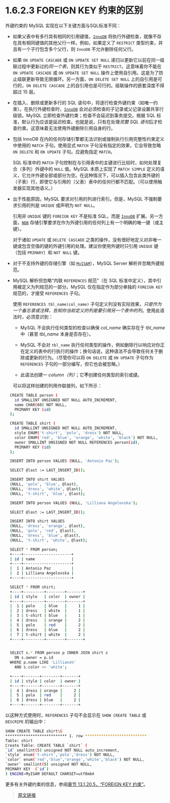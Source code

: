 # 1.6.2.3 FOREIGN KEY 约束的区别

外键约束的 MySQL 实现在以下关键方面与SQL标准不同：

- 如果父表中有多行具有相同的引用键值，[`InnoDB`](/15/innodb-storage-engine.html) 将执行外键检查，就像不存在具有相同键值的其他父行一样。例如，如果定义了 `RESTRICT` 类型约束，并且有一个子行包含多个父行，则 `InnoDB` 不允许删除任何父行。

- 如果 `ON UPDATE CASCADE` 或 `ON UPDATE SET NULL` 递归以更新它以前在同一级联过程中更新过的*同一个表*，则其行为类似于 `RESTRICT`。这意味着你不能在 `ON UPDATE CASCADE` 或 `ON UPDATE SET NULL` 操作上使用自引用。这是为了防止级联更新导致无限循环。另一方面，`ON DELETE SET NULL` 上的自引用是可行的，`ON DELETE CASCADE` 上的自引用也是可行的。级联操作的嵌套深度不得超过 15 层。

- 在插入、删除或更新多行的 SQL 语句中，将逐行检查外键约束（如唯一约束）。在执行外键检查时，[`InnoDB`](/15/innodb-storage-engine.html) 会对必须检查的子记录或父记录设置共享行级锁。MySQL 立即检查外键约束；检查不会延迟到事务提交。根据 SQL 标准，默认行为应该是延迟检查。也就是说，只有在处理*完整 SQL 语句*后才检查约束。这意味着无法使用外键删除引用自身的行。

- 包括 InnoDB 在内的任何存储引擎都无法识别或强制执行引用完整性约束定义中使用的 `MATCH` 子句。使用显式 `MATCH` 子句没有指定的效果，它会导致忽略 `ON DELETE` 和 `ON UPDATE` 子句。应避免指定 `MATCH`。

  SQL 标准中的 `MATCH` 子句控制在与引用表中的主键进行比较时，如何处理复合（多列）外键中的 `NULL` 值。MySQL 本质上实现了 `MATCH SIMPLE` 定义的语义，它允许外键全部或部分为空。在这种情况下，可以插入包含此类外键的（子表）行，即使它与引用的（父表）表中的任何行都不匹配。（可以使用触发器实现其他语义。）

- 出于性能原因，MySQL 要求对引用的列进行索引。但是，MySQL 不强制要求引用的列是 `UNIQUE` 或声明为 `NOT NULL`。

  引用非 `UNIQUE` 键的 `FOREIGN KEY` 不是标准 SQL，而是 [`InnoDB`](/15/innodb-storage-engine.html) 扩展。另一方面，[`NDB`](/23/mysql-cluster) 存储引擎要求在作为外键引用的任何列上有一个明确的唯一键（或主键）。

  对于诸如 `UPDATE` 或 `DELETE CASCADE` 之类的操作，没有很好地定义对非唯一键或包含空值的键的外键引用的处理。建议你使用外键时只引用 `UNIQUE` 键（包括 `PRIMARY`）和 `NOT NULL` 键。

- 对于不支持外键的存储引擎（如 [`MyISAM`](/16/16.2/myisam-storage-engine.html)），MySQL Server 解析并忽略外键规范。

- MySQL 解析但忽略“内联 `REFERENCES` 规范”（在 SQL 标准中定义），其中引用被定义为列规范的一部分。MySQL 仅在指定作为部分单独的 `FOREIGN KEY` 规范的，才接受 `REFERENCES` 子句。

  使用 `REFERENCES tbl_name(col_name)` 子句定义列没有实际效果，*只是作为一个备忘录或注释，告知你当前定义的列是要引用另一个表中的列*。使用此语法时，必须意识到：

  - MySQL 不会执行任何类型的检查以确保 *col_name* 确实存在于 *tbl_name* 中（甚至 *tbl_name* 本身是否存在）。

  - MySQL 不会对 `tbl_name` 执行任何类型的操作，例如删除行以响应对你正在定义的表中的行执行的操作；换句话说，这种语法不会导致任何关于删除或更新的行为。（尽管你可以将 `ON DELETE` 或 `ON UPDATE` 子句作为 `REFERENCES` 子句的一部分编写，但它也会被忽略。）

  - 此语法创建一 *column（列）*；它**不**创建任何类型的索引或键。

  可以将这样创建的列用作联接列，如下所示：

```bash
  CREATE TABLE person (
    id SMALLINT UNSIGNED NOT NULL AUTO_INCREMENT,
    name CHAR(60) NOT NULL,
    PRIMARY KEY (id)
  );

  CREATE TABLE shirt (
    id SMALLINT UNSIGNED NOT NULL AUTO_INCREMENT,
    style ENUM('t-shirt', 'polo', 'dress') NOT NULL,
    color ENUM('red', 'blue', 'orange', 'white', 'black') NOT NULL,
    owner SMALLINT UNSIGNED NOT NULL REFERENCES person(id),
    PRIMARY KEY (id)
  );

  INSERT INTO person VALUES (NULL, 'Antonio Paz');

  SELECT @last := LAST_INSERT_ID();

  INSERT INTO shirt VALUES
  (NULL, 'polo', 'blue', @last),
  (NULL, 'dress', 'white', @last),
  (NULL, 't-shirt', 'blue', @last);

  INSERT INTO person VALUES (NULL, 'Lilliana Angelovska');

  SELECT @last := LAST_INSERT_ID();

  INSERT INTO shirt VALUES
  (NULL, 'dress', 'orange', @last),
  (NULL, 'polo', 'red', @last),
  (NULL, 'dress', 'blue', @last),
  (NULL, 't-shirt', 'white', @last);

  SELECT * FROM person;
  +----+---------------------+
  | id | name                |
  +----+---------------------+
  |  1 | Antonio Paz         |
  |  2 | Lilliana Angelovska |
  +----+---------------------+

  SELECT * FROM shirt;
  +----+---------+--------+-------+
  | id | style   | color  | owner |
  +----+---------+--------+-------+
  |  1 | polo    | blue   |     1 |
  |  2 | dress   | white  |     1 |
  |  3 | t-shirt | blue   |     1 |
  |  4 | dress   | orange |     2 |
  |  5 | polo    | red    |     2 |
  |  6 | dress   | blue   |     2 |
  |  7 | t-shirt | white  |     2 |
  +----+---------+--------+-------+


  SELECT s.* FROM person p INNER JOIN shirt s
    ON s.owner = p.id
  WHERE p.name LIKE 'Lilliana%'
    AND s.color <> 'white';

  +----+-------+--------+-------+
  | id | style | color  | owner |
  +----+-------+--------+-------+
  |  4 | dress | orange |     2 |
  |  5 | polo  | red    |     2 |
  |  6 | dress | blue   |     2 |
  +----+-------+--------+-------+
```

  以这种方式使用时，`REFERENCES` 子句不会显示在 `SHOW CREATE TABLE` 或 `DESCRIPE` 的输出中：

  ```bash
  SHOW CREATE TABLE shirt\G
  *************************** 1. row ***************************
  Table: shirt
  Create Table: CREATE TABLE `shirt` (
  `id` smallint(5) unsigned NOT NULL auto_increment,
  `style` enum('t-shirt','polo','dress') NOT NULL,
  `color` enum('red','blue','orange','white','black') NOT NULL,
  `owner` smallint(5) unsigned NOT NULL,
  PRIMARY KEY  (`id`)
  ) ENGINE=MyISAM DEFAULT CHARSET=utf8mb4
  ```

  更多有关外键约束的信息，参阅[章节 13.1.20.5，“FOREIGN KEY 约束”](/13/13.1/13.1.20/13.1.20.5/create-table-foreign-keys.html)。

> [原文链接](https://dev.mysql.com/doc/refman/8.0/en/ansi-diff-foreign-keys.html)
